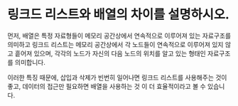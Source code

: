 # 링크드 리스트와 배열의 차이를 설명하시오.

먼저, 배열은 특정 자료형들이 메모리 공간상에서 연속적으로 이루어져 있는 자료구조를 의미하고 링크드 리스트는 메모리 공간상에서 각 노드들이 연속적으로 이루어져 있지 않고 흩어져 있으며, 각각의 노드가 자신의 다음 노드의 위치를 알고 있는 형태인 자료구조를 의미합니다.

이러한 특징 때문에, 삽입과 삭제가 빈번히 일어나면 링크드 리스트를 사용해주는 것이 좋고, 데이터의 접근만 필요하면 배열을 사용하는 것 이 더 효율적이라고 볼 수 있습니다.
